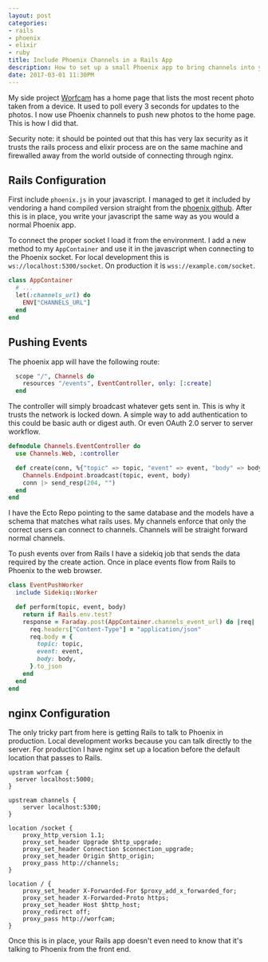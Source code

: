 ```yaml
---
layout: post
categories:
- rails
- phoenix
- elixir
- ruby
title: Include Phoenix Channels in a Rails App
description: How to set up a small Phoenix app to bring channels into your Rails app
date: 2017-03-01 11:30PM
---
```


My side project [Worfcam][worfcam] has a home page that lists the most recent photo taken from a device. It used to poll every 3 seconds for updates to the photos. I now use Phoenix channels to push new photos to the home page. This is how I did that.

Security note: it should be pointed out that this has very lax security as it trusts the rails process and elixir process are on the same machine and firewalled away from the world outside of connecting through nginx.

## Rails Configuration

First include `phoenix.js` in your javascript. I managed to get it included by vendoring a hand compiled version straight from the [phoenix github][phoenix-github]. After this is in place, you write your javascript the same way as you would a normal Phoenix app.

To connect the proper socket I load it from the environment. I add a new method to my `AppContainer` and use it in the javascript when connecting to the Phoenix socket. For local development this is `ws://localhost:5300/socket`. On production it is `wss://example.com/socket`.

```ruby
class AppContainer
  # ...
  let(:channels_url) do
    ENV["CHANNELS_URL"]
  end
end
```

## Pushing Events

The phoenix app will have the following route:

```elixir
  scope "/", Channels do
    resources "/events", EventController, only: [:create]
  end
```

The controller will simply broadcast whatever gets sent in. This is why it trusts the network is locked down. A simple way to add authentication to this could be basic auth or digest auth. Or even OAuth 2.0 server to server workflow.

```elixir
defmodule Channels.EventController do
  use Channels.Web, :controller

  def create(conn, %{"topic" => topic, "event" => event, "body" => body}) do
    Channels.Endpoint.broadcast(topic, event, body)
    conn |> send_resp(204, "")
  end
end
```

I have the Ecto Repo pointing to the same database and the models have a schema that matches what rails uses. My channels enforce that only the correct users can connect to channels. Channels will be straight forward normal channels.

To push events over from Rails I have a sidekiq job that sends the data required by the create action. Once in place events flow from Rails to Phoenix to the web browser.

```ruby
class EventPushWorker
  include Sidekiq::Worker

  def perform(topic, event, body)
    return if Rails.env.test?
    response = Faraday.post(AppContainer.channels_event_url) do |req|
      req.headers["Content-Type"] = "application/json"
      req.body = {
        topic: topic,
        event: event,
        body: body,
      }.to_json
    end
  end
end
```

## nginx Configuration

The only tricky part from here is getting Rails to talk to Phoenix in production. Local development works because you can talk directly to the server. For production I have nginx set up a location before the default location that passes to Rails.

```nginx
upstram worfcam {
  server localhost:5000;
}

upstream channels {
	server localhost:5300;
}

location /socket {
	proxy_http_version 1.1;
	proxy_set_header Upgrade $http_upgrade;
	proxy_set_header Connection $connection_upgrade;
	proxy_set_header Origin $http_origin;
	proxy_pass http://channels;
}

location / {
	proxy_set_header X-Forwarded-For $proxy_add_x_forwarded_for;
	proxy_set_header X-Forwarded-Proto https;
	proxy_set_header Host $http_host;
	proxy_redirect off;
	proxy_pass http://worfcam;
}
```

Once this is in place, your Rails app doesn't even need to know that it's talking to Phoenix from the front end.

[worfcam]: https://worfcam.com
[phoenix-github]: https://github.com/phoenixframework/phoenix

